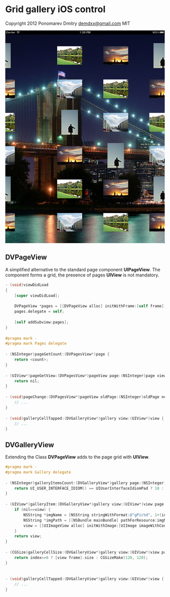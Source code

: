 Grid gallery iOS control
========================

Copyright 2012 Ponomarev Dmitry <demdxx@gmail.com> MIT

![Examples](screenshot.png)

DVPageView
----------

A simplified alternative to the standard page component **UIPageView**.
The component forms a grid, the presence of pages **UIView** is not mandatory.

```ObjectiveC
- (void)viewDidLoad
{
    [super viewDidLoad];

    DVPageView *pages = [[DVPageView alloc] initWithFrame:[self frame]];
    pages.delegate = self;
    
    [self addSubview:pages];
}

#pragma mark -
#pragma mark Pages delegate

- (NSInteger)pageGetCount:(DVPagesView*)page {
    return <count>;
}

- (UIView*)pageGetView:(DVPagesView*)pageView page:(NSInteger)page view:(UIView *)view {
    return nil;
}

- (void)pageChange:(DVPagesView*)pageView oldPage:(NSInteger)oldPage newPage:(NSInteger)page duration:(NSTimeInterval)duration {
    // ...
}

- (void)galleryCellTapped:(DVGalleryView*)gallery view:(UIView*)view {
    // ...
}
```

DVGalleryView
-------------

Extending the Class **DVPageView** adds to the page grid with **UIView**.

```ObjectiveC
#pragma mark -
#pragma mark Gallery delegate

- (NSInteger)galleryItemsCount:(DVGalleryView*)gallery page:(NSInteger)page {
    return UI_USER_INTERFACE_IDIOM() == UIUserInterfaceIdiomPad ? 18 : 8;
}

- (UIView*)galleryItem:(DVGalleryView*)gallery view:(UIView*)view page:(NSInteger)page index:(NSInteger)index {
    if (nil==view) {
        NSString *imgName = [NSString stringWithFormat:@"gPic%d", 1+(index%4)];
        NSString *imgPath = [[NSBundle mainBundle] pathForResource:imgName ofType:@"jpg"];
        view = [[UIImageView alloc] initWithImage:[UIImage imageWithContentsOfFile:imgPath]];
    }
    return view;
}

- (CGSize)galleryCellSize:(DVGalleryView*)gallery view:(UIView*)view page:(NSInteger)page index:(NSInteger)index {
    return index>=0 ? [view frame].size : CGSizeMake(120, 120);
}


- (void)galleryCellTapped:(DVGalleryView*)gallery view:(UIView*)view {
    // ...
}
```

